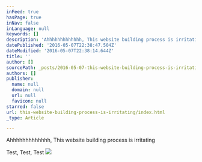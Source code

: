 ```yaml
---
inFeed: true
hasPage: true
inNav: false
inLanguage: null
keywords: []
description: 'Ahhhhhhhhhhhhh, This website building process is irritating '
datePublished: '2016-05-07T22:38:47.504Z'
dateModified: '2016-05-07T22:38:14.644Z'
title: ''
author: []
sourcePath: _posts/2016-05-07-this-website-building-process-is-irritating.md
authors: []
publisher:
  name: null
  domain: null
  url: null
  favicon: null
starred: false
url: this-website-building-process-is-irritating/index.html
_type: Article

---
```

Ahhhhhhhhhhhhh, This website building process is irritating 

Test, Test, Test
![](https://the-grid-user-content.s3-us-west-2.amazonaws.com/8af89fec-415d-41e0-86fd-10b8f7416fc6.png)